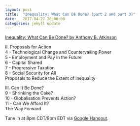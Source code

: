 ```yaml
---
layout: post
title:  "Inequality: What Can Be Done? (part 2 and part 3)"
date:   2017-04-27 20:00:00
categories: jekyll update
---
```


[Inequality: What Can Be Done? by Anthony B. Atkinson](https://www.amazon.com/dp/B00WQRFC30/ref=dp-kindle-redirect?_encoding=UTF8&btkr=1)

II. Proposals for Action  
4 - Technological Change and Countervailing Power  
5 - Employment and Pay in the Future  
6 - Capital Shared  
7 - Progressive Taxation  
8 - Social Security for All  
Proposals to Reduce the Extent of Inequality  

III. Can It Be Done?  
9 - Shrinking the Cake?  
10 - Globalisation Prevents Action?  
11 - Can We Afford It?  
The Way Forward  

Tune in at 8pm CDT/9pm EDT via [Google Hangout](https://plus.google.com/hangouts/_/calendar/d2lsbGlhbXMucmViZWNjYUBnbWFpbC5jb20.p0lg3acrvf1t1jvr2rth2eqmp8?authuser=0).
